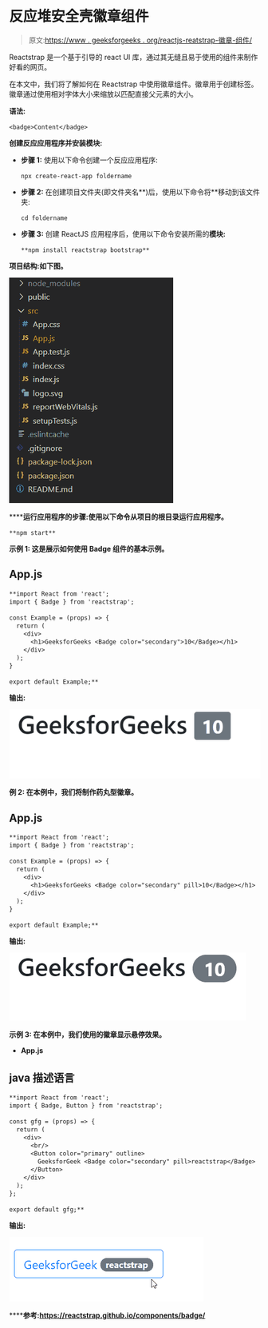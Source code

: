 # 反应堆安全壳徽章组件

> 原文:[https://www . geeksforgeeks . org/reactjs-reatstrap-徽章-组件/](https://www.geeksforgeeks.org/reactjs-reactstrap-badges-component/)

Reactstrap 是一个基于引导的 react UI 库，通过其无缝且易于使用的组件来制作好看的网页。

在本文中，我们将了解如何在 Reactstrap 中使用徽章组件。徽章用于创建标签。徽章通过使用相对字体大小来缩放以匹配直接父元素的大小。

**语法:**

```
<badge>Content</badge>
```

**创建反应应用程序并安装模块:**

*   **步骤 1:** 使用以下命令创建一个反应应用程序:

    ```
    npx create-react-app foldername
    ```

*   **步骤 2:** 在创建项目文件夹(即文件夹名**)后，使用以下命令将**移动到该文件夹:

    ```
    cd foldername
    ```

*   **步骤 3:** 创建 ReactJS 应用程序后，使用以下命令安装所需的****模块:****

    ```
    **npm install reactstrap bootstrap**
    ```

******项目结构**:如下图。****

****![](img/f04ae0d8b722a9fff0bd9bd138b29c23.png)****

******运行应用程序的步骤:**使用以下命令从项目的根目录运行应用程序。****

```
**npm start**
```

******示例 1:** 这是展示如何使用 Badge 组件的基本示例。****

## ****App.js****

```
**import React from 'react';
import { Badge } from 'reactstrap';

const Example = (props) => {
  return (
    <div>
      <h1>GeeksforGeeks <Badge color="secondary">10</Badge></h1>
    </div>
  );
}

export default Example;**
```

******输出:******

****![](img/4f6d261f69ff8fdbadedf8eeac917c6e.png)****

******例 2:** 在本例中，我们将制作药丸型徽章。****

## ****App.js****

```
**import React from 'react';
import { Badge } from 'reactstrap';

const Example = (props) => {
  return (
    <div>
      <h1>GeeksforGeeks <Badge color="secondary" pill>10</Badge></h1>
    </div>
  );
}

export default Example;**
```

******输出:******

****![](img/a362f902a2f9b0bd318a444e737174ac.png)****

******示例 3:** 在本例中，我们使用的徽章显示悬停效果。****

*   ******App.js******

## ****java 描述语言****

```
**import React from 'react';
import { Badge, Button } from 'reactstrap';

const gfg = (props) => {
  return (
    <div>
      <br/>
      <Button color="primary" outline>
        GeeksforGeek <Badge color="secondary" pill>reactstrap</Badge>
      </Button>
    </div>
  );
};

export default gfg;**
```

******输出:******

****![](img/be111d8daa843a9d5fa41586b57f1800.png)****

******参考:**https://reactstrap.github.io/components/badge/****